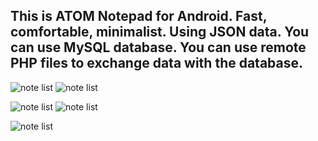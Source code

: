 ## This is ATOM Notepad for Android. Fast, comfortable, minimalist. Using JSON data. You can use MySQL database. You can use remote PHP files to exchange data with the database.


![note list](images/note_list.jpg) ![note list](images/note_view.jpg)

![note list](images/note_adding.jpg) ![note list](images/note_edit.jpg)

![note list](images/note_del.jpg)
